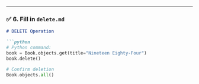 
---

### ✅ 6. Fill in `delete.md`

```markdown
# DELETE Operation

```python
# Python command:
book = Book.objects.get(title="Nineteen Eighty-Four")
book.delete()

# Confirm deletion
Book.objects.all()
